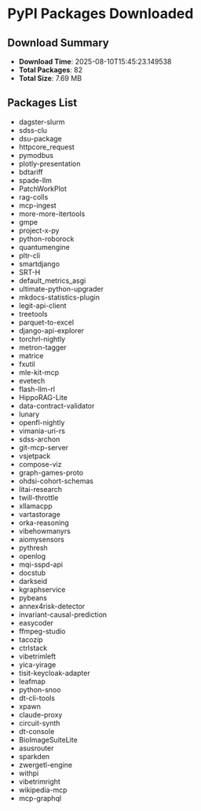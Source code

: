 # PyPI Packages Downloaded

## Download Summary
- **Download Time**: 2025-08-10T15:45:23.149538
- **Total Packages**: 82
- **Total Size**: 7.69 MB

## Packages List
- dagster-slurm
- sdss-clu
- dsu-package
- httpcore_request
- pymodbus
- plotly-presentation
- bdtariff
- spade-llm
- PatchWorkPlot
- rag-colls
- mcp-ingest
- more-more-itertools
- gmpe
- project-x-py
- python-roborock
- quantumengine
- pltr-cli
- smartdjango
- SRT-H
- default_metrics_asgi
- ultimate-python-upgrader
- mkdocs-statistics-plugin
- legit-api-client
- treetools
- parquet-to-excel
- django-api-explorer
- torchrl-nightly
- metron-tagger
- matrice
- fxutil
- mle-kit-mcp
- evetech
- flash-llm-rl
- HippoRAG-Lite
- data-contract-validator
- lunary
- openfl-nightly
- vimania-uri-rs
- sdss-archon
- git-mcp-server
- vsjetpack
- compose-viz
- graph-games-proto
- ohdsi-cohort-schemas
- litai-research
- twill-throttle
- xllamacpp
- vartastorage
- orka-reasoning
- vibehowmanyrs
- aiomysensors
- pythresh
- openlog
- mqi-sspd-api
- docstub
- darkseid
- kgraphservice
- pybeans
- annex4risk-detector
- invariant-causal-prediction
- easycoder
- ffmpeg-studio
- tacozip
- ctrlstack
- vibetrimleft
- yica-yirage
- tisit-keycloak-adapter
- leafmap
- python-snoo
- dt-cli-tools
- xpawn
- claude-proxy
- circuit-synth
- dt-console
- BioImageSuiteLite
- asusrouter
- sparkden
- zwergetl-engine
- withpi
- vibetrimright
- wikipedia-mcp
- mcp-graphql

